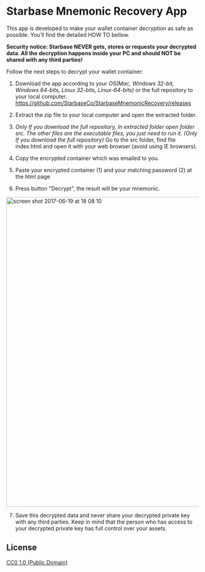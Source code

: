 # Starbase Mnemonic Recovery App
This app is developed to make your wallet container decryption as safe as possible. You’ll find the detailed HOW TO bellow.

**Security notice: Starbase NEVER gets, stores or requests your decrypted data. All the decryption happens inside your PC and should NOT be shared with any third parties!**

Follow the next steps to decrypt your wallet container:

1) Download the app according to your *OS(Mac, Windows 32-bit, Windows 64-bits, Linux 32-bits, Linux-64-bits)* or the full repository to your local computer. https://github.com/StarbaseCo/StarbaseMnemonicRecovery/releases

2) Extract the zip file to your local computer and open the extracted folder.

3) *Only If you download the full repository, In extracted folder open folder src. The other files are the executable files, you just need to run it.* 
*(Only If you download the full repository)* Go to the src folder, find file index.html and open it with your web browser (avoid using IE browsers).

4) Copy the encrypted container which was emailed to you. 

5) Paste your encrypted container (1) and your matching password (2) at the html page 

6) Press button "Decrypt", the result will be your mnemonic.

<img width="808" alt="screen shot 2017-06-19 at 18 08 10" src="https://user-images.githubusercontent.com/1398769/27295733-32d59b6e-551e-11e7-9b55-b7c37d702f7c.png">

7) Save this decrypted data and never share your decrypted private key with any third parties. Keep in mind that the person who has access to your decrypted private key has full control over your assets.



## License

[CC0 1.0 (Public Domain)](LICENSE.md)

